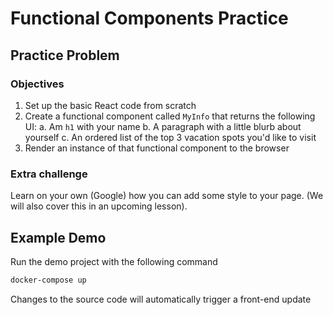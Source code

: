 # Functional Components Practice

## Practice Problem

### Objectives

1. Set up the basic React code from scratch
2. Create a functional component called `MyInfo` that returns the following UI:
   a. Am `h1` with your name
   b. A paragraph with a little blurb about yourself
   c. An ordered list of the top 3 vacation spots you'd like to visit
3. Render an instance of that functional component to the browser

### Extra challenge

Learn on your own (Google) how you can add some style to
your page. (We will also cover this in an upcoming lesson).

## Example Demo

Run the demo project with the following command

```sh
docker-compose up
```

Changes to the source code will automatically trigger a front-end update
